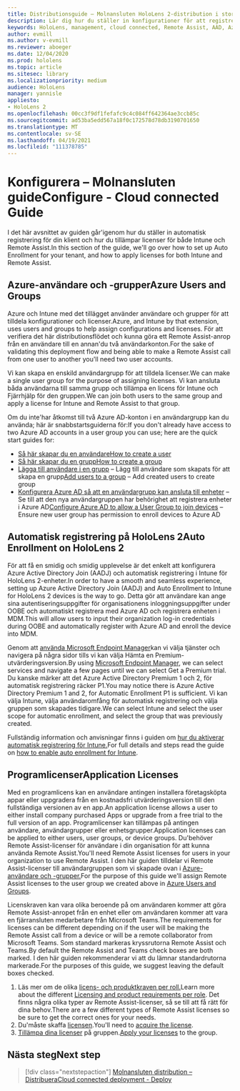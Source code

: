 ```yaml
---
title: Distributionsguide – Molnansluten HoloLens 2-distribution i stor skala med Fjärrhjälp – Konfigurera
description: Lär dig hur du ställer in konfigurationer för att registrera HoloLens-enheter i ett molnanslutet nätverk i stor skala med Remote Assist.
keywords: HoloLens, management, cloud connected, Remote Assist, AAD, Azure AD, MDM, Mobile Enhetshantering
author: evmill
ms.author: v-evmill
ms.reviewer: aboeger
ms.date: 12/04/2020
ms.prod: hololens
ms.topic: article
ms.sitesec: library
ms.localizationpriority: medium
audience: HoloLens
manager: yannisle
appliesto:
- HoloLens 2
ms.openlocfilehash: 00cc3f9df1fefafc9c4c084ff642364ae3ccb85c
ms.sourcegitcommit: ad53ba5edd567a18f0c172578d78db3190701650
ms.translationtype: MT
ms.contentlocale: sv-SE
ms.lasthandoff: 04/19/2021
ms.locfileid: "111378785"
---
```

# <a name="configure---cloud-connected-guide"></a><span data-ttu-id="5ce5a-104">Konfigurera – Molnansluten guide</span><span class="sxs-lookup"><span data-stu-id="5ce5a-104">Configure - Cloud connected Guide</span></span>

<span data-ttu-id="5ce5a-105">I det här avsnittet av guiden går&#39;igenom hur du ställer in automatisk registrering för din klient och hur du tillämpar licenser för både Intune och Remote Assist.</span><span class="sxs-lookup"><span data-stu-id="5ce5a-105">In this section of the guide, we&#39;ll go over how to set up Auto Enrollment for your tenant, and how to apply licenses for both Intune and Remote Assist.</span></span>

## <a name="azure-users-and-groups"></a><span data-ttu-id="5ce5a-106">Azure-användare och -grupper</span><span class="sxs-lookup"><span data-stu-id="5ce5a-106">Azure Users and Groups</span></span>

<span data-ttu-id="5ce5a-107">Azure och Intune med det tillägget använder användare och grupper för att tilldela konfigurationer och licenser.</span><span class="sxs-lookup"><span data-stu-id="5ce5a-107">Azure, and Intune by that extension, uses users and groups to help assign configurations and licenses.</span></span> <span data-ttu-id="5ce5a-108">För att verifiera det här distributionsflödet och kunna göra ett Remote Assist-anrop från en användare till en annan&#39;du två användarkonton.</span><span class="sxs-lookup"><span data-stu-id="5ce5a-108">For the sake of validating this deployment flow and being able to make a Remote Assist call from one user to another you&#39;ll need two user accounts.</span></span>

<span data-ttu-id="5ce5a-109">Vi kan skapa en enskild användargrupp för att tilldela licenser.</span><span class="sxs-lookup"><span data-stu-id="5ce5a-109">We can make a single user group for the purpose of assigning licenses.</span></span> <span data-ttu-id="5ce5a-110">Vi kan ansluta båda användarna till samma grupp och tillämpa en licens för Intune och Fjärrhjälp för den gruppen.</span><span class="sxs-lookup"><span data-stu-id="5ce5a-110">We can join both users to the same group and apply a license for Intune and Remote Assist to that group.</span></span>

<span data-ttu-id="5ce5a-111">Om du inte&#39;har åtkomst till två Azure AD-konton i en användargrupp kan du använda; här är snabbstartsguiderna för:</span><span class="sxs-lookup"><span data-stu-id="5ce5a-111">If you don&#39;t already have access to two Azure AD accounts in a user group you can use; here are the quick start guides for:</span></span>

- [<span data-ttu-id="5ce5a-112">Så här skapar du en användare</span><span class="sxs-lookup"><span data-stu-id="5ce5a-112">How to create a user</span></span>](https://docs.microsoft.com/mem/intune/fundamentals/quickstart-create-user)
- [<span data-ttu-id="5ce5a-113">Så här skapar du en grupp</span><span class="sxs-lookup"><span data-stu-id="5ce5a-113">How to create a group</span></span>](https://docs.microsoft.com/mem/intune/fundamentals/quickstart-create-group)
- <span data-ttu-id="5ce5a-114">[Lägga till användare i en grupp](https://docs.microsoft.com/azure/active-directory/fundamentals/active-directory-groups-members-azure-portal) – Lägg till användare som skapats för att skapa en grupp</span><span class="sxs-lookup"><span data-stu-id="5ce5a-114">[Add users to a group](https://docs.microsoft.com/azure/active-directory/fundamentals/active-directory-groups-members-azure-portal) – Add created users to create group</span></span>
- <span data-ttu-id="5ce5a-115">[Konfigurera Azure AD så att en användargrupp kan ansluta till enheter](https://docs.microsoft.com/azure/active-directory/devices/azureadjoin-plan#configure-your-device-settings) – Se till att den nya användargruppen har behörighet att registrera enheter i Azure AD</span><span class="sxs-lookup"><span data-stu-id="5ce5a-115">[Configure Azure AD to allow a User Group to join devices](https://docs.microsoft.com/azure/active-directory/devices/azureadjoin-plan#configure-your-device-settings) – Ensure new user group has permission to enroll devices to Azure AD</span></span>

## <a name="auto-enrollment-on-hololens-2"></a><span data-ttu-id="5ce5a-116">Automatisk registrering på HoloLens 2</span><span class="sxs-lookup"><span data-stu-id="5ce5a-116">Auto Enrollment on HoloLens 2</span></span>

<span data-ttu-id="5ce5a-117">För att få en smidig och smidig upplevelse är det enkelt att konfigurera Azure Active Directory Join (AADJ) och automatisk registrering i Intune för HoloLens 2-enheter.</span><span class="sxs-lookup"><span data-stu-id="5ce5a-117">In order to have a smooth and seamless experience, setting up Azure Active Directory Join (AADJ) and Auto Enrollment to Intune for HoloLens 2 devices is the way to go.</span></span> <span data-ttu-id="5ce5a-118">Detta gör att användare kan ange sina autentiseringsuppgifter för organisationens inloggningsuppgifter under OOBE och automatiskt registrera med Azure AD och registrera enheten i MDM.</span><span class="sxs-lookup"><span data-stu-id="5ce5a-118">This will allow users to input their organization log-in credentials during OOBE and automatically register with Azure AD and enroll the device into MDM.</span></span>

<span data-ttu-id="5ce5a-119">Genom att [använda Microsoft Endpoint Manager](https://endpoint.microsoft.com/#home)kan vi välja tjänster och navigera på några sidor tills vi kan välja Hämta en Premium-utvärderingsversion.</span><span class="sxs-lookup"><span data-stu-id="5ce5a-119">By using [Microsoft Endpoint Manager](https://endpoint.microsoft.com/#home), we can select services and navigate a few pages until we can select Get a Premium trial.</span></span> <span data-ttu-id="5ce5a-120">Du kanske märker att det Azure Active Directory Premium 1 och 2, för automatisk registrering räcker P1.</span><span class="sxs-lookup"><span data-stu-id="5ce5a-120">You may notice there is Azure Active Directory Premium 1 and 2, for Automatic Enrollment P1 is sufficient.</span></span> <span data-ttu-id="5ce5a-121">Vi kan välja Intune, välja användaromfång för automatisk registrering och välja gruppen som skapades tidigare.</span><span class="sxs-lookup"><span data-stu-id="5ce5a-121">We can select Intune and select the user scope for automatic enrollment, and select the group that was previously created.</span></span>

<span data-ttu-id="5ce5a-122">Fullständig information och anvisningar finns i guiden om [hur du aktiverar automatisk registrering för Intune.](https://docs.microsoft.com/mem/intune/enrollment/quickstart-setup-auto-enrollment)</span><span class="sxs-lookup"><span data-stu-id="5ce5a-122">For full details and steps read the guide on [how to enable auto enrollment for Intune](https://docs.microsoft.com/mem/intune/enrollment/quickstart-setup-auto-enrollment).</span></span>

## <a name="application-licenses"></a><span data-ttu-id="5ce5a-123">Programlicenser</span><span class="sxs-lookup"><span data-stu-id="5ce5a-123">Application Licenses</span></span>

<span data-ttu-id="5ce5a-124">Med en programlicens kan en användare antingen installera företagsköpta appar eller uppgradera från en kostnadsfri utvärderingsversion till den fullständiga versionen av en app.</span><span class="sxs-lookup"><span data-stu-id="5ce5a-124">An application license allows a user to either install company purchased Apps or upgrade from a free trial to the full version of an app.</span></span> <span data-ttu-id="5ce5a-125">Programlicenser kan tillämpas på antingen användare, användargrupper eller enhetsgrupper.</span><span class="sxs-lookup"><span data-stu-id="5ce5a-125">Application licenses can be applied to either users, user groups, or device groups.</span></span> <span data-ttu-id="5ce5a-126">Du&#39;behöver Remote Assist-licenser för användare i din organisation för att kunna använda Remote Assist.</span><span class="sxs-lookup"><span data-stu-id="5ce5a-126">You&#39;ll need Remote Assist licenses for users in your organization to use Remote Assist.</span></span> <span data-ttu-id="5ce5a-127">I den här guiden tilldelar vi Remote Assist-licenser till användargruppen som vi skapade ovan i [Azure-användare och -grupper.](hololens2-cloud-connected-configure.md#azure-users-and-groups)</span><span class="sxs-lookup"><span data-stu-id="5ce5a-127">For the purpose of this guide we'll assign Remote Assist licenses to the user group we created above in [Azure Users and Groups](hololens2-cloud-connected-configure.md#azure-users-and-groups).</span></span>

<span data-ttu-id="5ce5a-128">Licenskraven kan vara olika beroende på om användaren kommer att göra Remote Assist-anropet från en enhet eller om användaren kommer att vara en fjärransluten medarbetare från Microsoft Teams.</span><span class="sxs-lookup"><span data-stu-id="5ce5a-128">The requirements for licenses can be different depending on if the user will be making the Remote Assist call from a device or will be a remote collaborator from Microsoft Teams.</span></span> <span data-ttu-id="5ce5a-129">Som standard markeras kryssrutorna Remote Assist och Teams.</span><span class="sxs-lookup"><span data-stu-id="5ce5a-129">By default the Remote Assist and Teams check boxes are both marked.</span></span> <span data-ttu-id="5ce5a-130">I den här guiden rekommenderar vi att du lämnar standardrutorna markerade.</span><span class="sxs-lookup"><span data-stu-id="5ce5a-130">For the purposes of this guide, we suggest leaving the default boxes checked.</span></span>

1. <span data-ttu-id="5ce5a-131">Läs mer om de olika [licens- och produktkraven per roll.](https://docs.microsoft.com/dynamics365/mixed-reality/remote-assist/requirements#licensing-and-product-requirements-per-role)</span><span class="sxs-lookup"><span data-stu-id="5ce5a-131">Learn more about the different [Licensing and product requirements per role](https://docs.microsoft.com/dynamics365/mixed-reality/remote-assist/requirements#licensing-and-product-requirements-per-role).</span></span> <span data-ttu-id="5ce5a-132">Det finns några olika typer av Remote Assist-licenser, så se till att få rätt för dina behov.</span><span class="sxs-lookup"><span data-stu-id="5ce5a-132">There are a few different types of Remote Assist licenses so be sure to get the correct ones for your needs.</span></span>
2. <span data-ttu-id="5ce5a-133">Du&#39;måste skaffa [licensen](https://docs.microsoft.com/dynamics365/mixed-reality/remote-assist/buy-remote-assist).</span><span class="sxs-lookup"><span data-stu-id="5ce5a-133">You&#39;ll need to [acquire the license](https://docs.microsoft.com/dynamics365/mixed-reality/remote-assist/buy-remote-assist).</span></span>
3. <span data-ttu-id="5ce5a-134">[Tillämpa dina licenser](https://docs.microsoft.com/dynamics365/mixed-reality/remote-assist/deploy-remote-assist) på gruppen.</span><span class="sxs-lookup"><span data-stu-id="5ce5a-134">[Apply your licenses](https://docs.microsoft.com/dynamics365/mixed-reality/remote-assist/deploy-remote-assist) to the group.</span></span>

## <a name="next-step"></a><span data-ttu-id="5ce5a-135">Nästa steg</span><span class="sxs-lookup"><span data-stu-id="5ce5a-135">Next step</span></span>

> [!div class="nextstepaction"]
> [<span data-ttu-id="5ce5a-136">Molnansluten distribution – Distribuera</span><span class="sxs-lookup"><span data-stu-id="5ce5a-136">Cloud connected deployment - Deploy</span></span>](hololens2-cloud-connected-deploy.md)